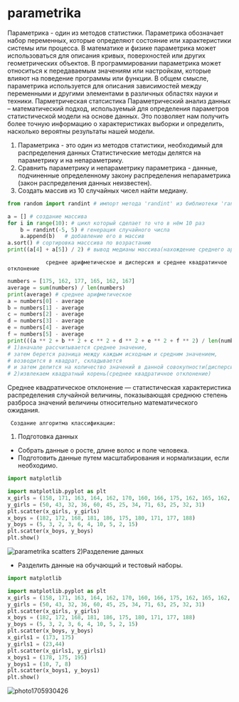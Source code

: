 # parametrika
Параметрика - один из методов статистики. 
Параметрика обозначает набор переменных, которые определяют состояние или характеристики системы или процесса. В математике и физике параметрика может использоваться для описания кривых, поверхностей или других геометрических объектов. В программировании параметрика может относиться к передаваемым значениям или настройкам, которые влияют на поведение программы или функции. В общем смысле, параметрика используется для описания зависимостей между переменными и другими элементами в различных областях науки и техники.
Парметрическая статсистика 
Параметрический анализ данных – математический подход, используемый для определения параметров статистической модели на основе данных. Это позволяет нам получить более точную информацию о характеристиках выборки и определить, насколько вероятны результаты нашей модели.
1) Параметрика - это один из методов статистики, необходимый для распределения данных Статистические методы делятся на параметрику и на непараметрику.
2) Сравнить параметрику и непараметрику параметрика - данные, подчиненные определенному закону распределения непараметрика (закон распределения данных неизвестен).
3) Создать массив из 10 случайных чисел найти медиану.


```python
from random import randint # импорт метода 'randint' из библиотеки 'random' для генерации случайного числа в промежутке от а до b

a = [] # создание массива
for i in range(10): # цикл который сделает то что в нём 10 раз
    b = randint(-5, 5) # генерация случайного числа
    a.append(b)   # добавление его в массив
a.sort() # сортировка масссива по возрастанию
print((a[4] + a[5]) / 2) # вывод медианы массива(нахождение среднего арифметического двух средних чисел медианы массива)
```
                среднее арифметическое и дисперсия и среднее квадратинчое отклонение 
```python
numbers = [175, 162, 177, 165, 162, 167]
average = sum(numbers) / len(numbers)
print(average) # среднее арифметическое 
a = numbers[0] - average
b = numbers[1] - average
c = numbers[2] - average
d = numbers[3] - average
e = numbers[4] - average
f = numbers[5] - average
print(((a ** 2 + b ** 2 + c ** 2 + d ** 2 + e ** 2 + f ** 2) / len(numbers) **0.5)) 
# 1)вначале рассчитывается среднее значение, 
# затем берется разница между каждым исходным и средним значением, 
# возводится в квадрат, складывается 
# и затем делится на количество значений в данной совокупности(дисперсия) 
# 2)извлекаем квадратный корень(среднее квадратичное отклонение)
```
Среднее квадратическое отклонение — статистическая характеристика распределения случайной величины, показывающая среднюю степень разброса значений величины относительно математического ожидания.

     Создание алгоритма классификации:
1) Подготовка данных
- Собрать данные о росте, длине волос и поле человека.
- Подготовить данные путем масштабирования и нормализации, если необходимо.
```python
import matplotlib

import matplotlib.pyplot as plt
x_girls = (158, 171, 163, 164, 162, 170, 160, 166, 175, 162, 165, 162, 167)
y_girls = (50, 43, 32, 36, 60, 45, 25, 34, 71, 63, 25, 32, 31)
plt.scatter(x_girls, y_girls)
x_boys = (182, 172, 168, 181, 186, 175, 180, 171, 177, 188)
y_boys = (5, 3, 2, 3, 6, 4, 10, 5, 2, 15)
plt.scatter(x_boys, y_boys)
plt.show()
```
![parametrika scatters](https://github.com/zinchenkoooo/neparametrika/assets/143995863/450b48b1-041d-4249-8fa2-77e45a38bec3)
2)Разделение данных
- Разделить данные на обучающий и тестовый наборы.

```python
import matplotlib

import matplotlib.pyplot as plt
x_girls = (158, 171, 163, 164, 162, 170, 160, 166, 175, 162, 165, 162, 167)
y_girls = (50, 43, 32, 36, 60, 45, 25, 34, 71, 63, 25, 32, 31)
plt.scatter(x_girls, y_girls)
x_boys = (182, 172, 168, 181, 186, 175, 180, 171, 177, 188)
y_boys = (5, 3, 2, 3, 6, 4, 10, 5, 2, 15)
plt.scatter(x_boys, y_boys)
x_girls1 = (173, 175)
y_girls1 = (23,44)
plt.scatter(x_girls1, y_girls1)
x_boys1 = (178, 175, 195)
y_boys1 = (10, 7, 8)
plt.scatter(x_boys1, y_boys1)
plt.show()
```
![photo1705930426](https://github.com/zinchenkoooo/neparametrika/assets/143995863/4355ffa2-4654-4c8f-b9de-ab9db6c4ed59)
